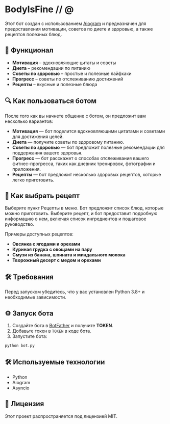 # BodyIsFine // @
Этот бот создан с использованием [Aiogram](https://docs.aiogram.dev/) и предназначен для предоставления мотивации, советов по диете и здоровью, а также рецептов полезных блюд.  

## 🚀 Функционал  
- **Мотивация** – вдохновляющие цитаты и советы  
- **Диета** – рекомендации по питанию  
- **Советы по здоровью** – простые и полезные лайфхаки  
- **Прогресс** – советы по отслеживанию достижений  
- **Рецепты** – вкусные и полезные блюда  

## 🔍 Как пользоваться ботом
После того как вы начнете общение с ботом, он предложит вам несколько вариантов:

- **Мотивация** — бот поделится вдохновляющими цитатами и советами для достижения целей.
- **Диета** — получите советы по здоровому питанию.
- **Советы по здоровью** — бот предложит полезные рекомендации для поддержания вашего здоровья.
- **Прогресс** — бот расскажет о способах отслеживания вашего фитнес-прогресса, таких как дневник тренировок, фотографии и приложения.
- **Рецепты** — бот предложит несколько здоровых рецептов, которые легко приготовить.

## 🍴 Как выбрать рецепт
Выберите пункт Рецепты в меню.
Бот предложит список блюд, которые можно приготовить.
Выберите рецепт, и бот предоставит подробную информацию о нем, включая список ингредиентов и пошаговое руководство.

Примеры доступных рецептов:

- **Овсянка с ягодами и орехами**
- **Куриная грудка с овощами на пару**
- **Смузи из банана, шпината и миндального молока**
- **Творожный десерт с медом и орехами**

## 🛠 Требования  
Перед запуском убедитесь, что у вас установлен Python 3.8+ и необходимые зависимости.  

## ⚙️ Запуск бота  
1. Создайте бота в [BotFather](https://t.me/BotFather) и получите **TOKEN**.  
2. Добавьте токен в `TOKEN` в коде бота.  
3. Запустите бота:  
```bash
python bot.py
```

## 🛠 Используемые технологии  
- Python  
- Aiogram  
- Asyncio  
 
## 📄 Лицензия  
Этот проект распространяется под лицензией MIT.
